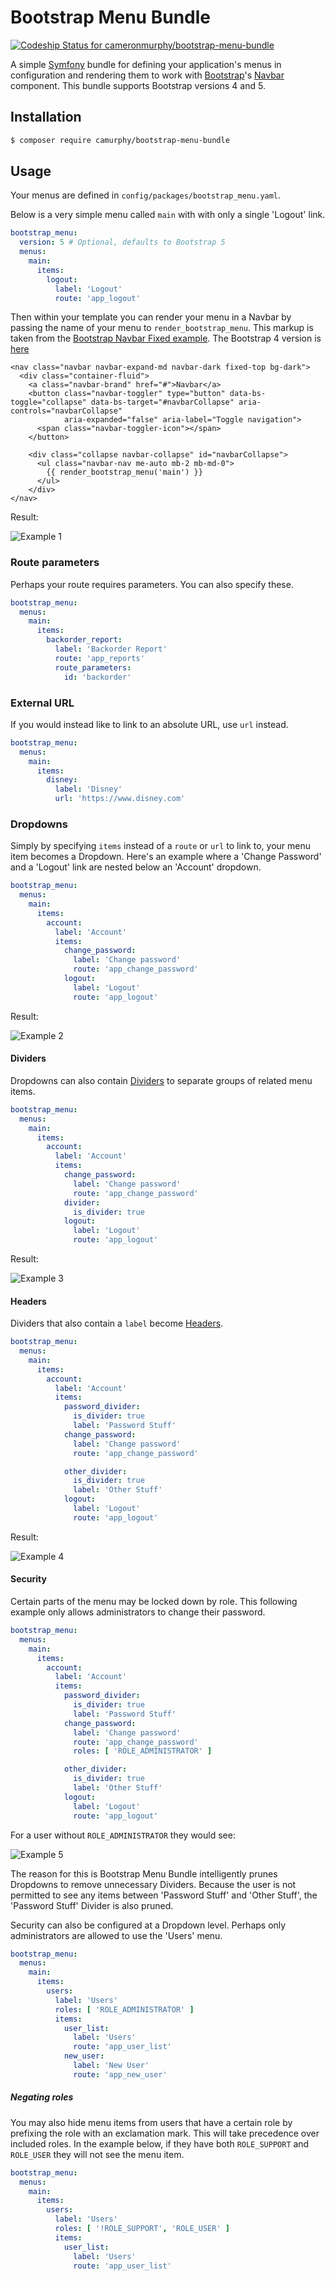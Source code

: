 Bootstrap Menu Bundle
=====================
[![Codeship Status for cameronmurphy/bootstrap-menu-bundle](https://app.codeship.com/projects/bc4e2190-2c19-0137-e09f-1694ad127b99/status?branch=master)](https://app.codeship.com/projects/331254)

A simple [Symfony](https://symfony.com/) bundle for defining your application's menus in configuration and rendering them to work with
[Bootstrap](https://getbootstrap.com/)'s [Navbar](https://getbootstrap.com/docs/5.0/components/navbar/) component. This bundle supports
Bootstrap versions 4 and 5.

Installation
------------
```bash
$ composer require camurphy/bootstrap-menu-bundle
```

Usage
-----
Your menus are defined in `config/packages/bootstrap_menu.yaml`.

Below is a very simple menu called `main` with with only a single 'Logout' link.
```yaml
bootstrap_menu:
  version: 5 # Optional, defaults to Bootstrap 5
  menus:
    main:
      items:
        logout:
          label: 'Logout'
          route: 'app_logout'
```

Then within your template you can render your menu in a Navbar by passing the name of your menu to `render_bootstrap_menu`. This markup is
taken from the [Bootstrap Navbar Fixed example](https://getbootstrap.com/docs/5.0/examples/navbar-fixed/). The Bootstrap 4 version is
[here](https://getbootstrap.com/docs/4.6/examples/navbar-fixed)
```twig
<nav class="navbar navbar-expand-md navbar-dark fixed-top bg-dark">
  <div class="container-fluid">
    <a class="navbar-brand" href="#">Navbar</a>
    <button class="navbar-toggler" type="button" data-bs-toggle="collapse" data-bs-target="#navbarCollapse" aria-controls="navbarCollapse"
            aria-expanded="false" aria-label="Toggle navigation">
      <span class="navbar-toggler-icon"></span>
    </button>
  
    <div class="collapse navbar-collapse" id="navbarCollapse">
      <ul class="navbar-nav me-auto mb-2 mb-md-0">
        {{ render_bootstrap_menu('main') }}
      </ul>
    </div>
</nav>
```
Result:

![Example 1](https://user-images.githubusercontent.com/1300032/54358791-4f00fb00-46b5-11e9-817c-4b8101305a2b.png)

### Route parameters
Perhaps your route requires parameters. You can also specify these.
```yaml
bootstrap_menu:
  menus:
    main:
      items:
        backorder_report:
          label: 'Backorder Report'
          route: 'app_reports'
          route_parameters:
            id: 'backorder'
```

### External URL
If you would instead like to link to an absolute URL, use `url` instead.
```yaml
bootstrap_menu:
  menus:
    main:
      items:
        disney:
          label: 'Disney'
          url: 'https://www.disney.com'
```

### Dropdowns
Simply by specifying `items` instead of a `route` or `url` to link to, your menu item becomes a Dropdown. Here's an example where a
'Change Password' and a 'Logout' link are nested below an 'Account' dropdown.
```yaml
bootstrap_menu:
  menus:
    main:
      items:
        account:
          label: 'Account'
          items:
            change_password:
              label: 'Change password'
              route: 'app_change_password'
            logout:
              label: 'Logout'
              route: 'app_logout'
```
Result:

![Example 2](https://user-images.githubusercontent.com/1300032/54359374-9fc52380-46b6-11e9-9c0c-bea934d9f0a2.png)

#### Dividers
Dropdowns can also contain [Dividers](https://getbootstrap.com/docs/4.3/components/dropdowns/#dividers) to separate groups of related menu
items.
```yaml
bootstrap_menu:
  menus:
    main:
      items:
        account:
          label: 'Account'
          items:
            change_password:
              label: 'Change password'
              route: 'app_change_password'
            divider:
              is_divider: true
            logout:
              label: 'Logout'
              route: 'app_logout'
```
Result:

![Example 3](https://user-images.githubusercontent.com/1300032/54359921-bf108080-46b7-11e9-8101-faf2526697ef.png)

#### Headers
Dividers that also contain a `label` become [Headers](https://getbootstrap.com/docs/4.3/components/dropdowns/#headers).
```yaml
bootstrap_menu:
  menus:
    main:
      items:
        account:
          label: 'Account'
          items:
            password_divider:
              is_divider: true
              label: 'Password Stuff'
            change_password:
              label: 'Change password'
              route: 'app_change_password'

            other_divider:
              is_divider: true
              label: 'Other Stuff'
            logout:
              label: 'Logout'
              route: 'app_logout'
```
Result:

![Example 4](https://user-images.githubusercontent.com/1300032/54360188-73120b80-46b8-11e9-9af7-6150182b8243.png)

#### Security
Certain parts of the menu may be locked down by role. This following example only allows administrators to change their password.
```yaml
bootstrap_menu:
  menus:
    main:
      items:
        account:
          label: 'Account'
          items:
            password_divider:
              is_divider: true
              label: 'Password Stuff'
            change_password:
              label: 'Change password'
              route: 'app_change_password'
              roles: [ 'ROLE_ADMINISTRATOR' ]

            other_divider:
              is_divider: true
              label: 'Other Stuff'
            logout:
              label: 'Logout'
              route: 'app_logout'
```
For a user without `ROLE_ADMINISTRATOR` they would see:

![Example 5](https://user-images.githubusercontent.com/1300032/54361573-60e59c80-46bb-11e9-89db-669a02f4b82b.png)

The reason for this is Bootstrap Menu Bundle intelligently prunes Dropdowns to remove unnecessary Dividers. Because the user is not
permitted to see any items between 'Password Stuff' and 'Other Stuff', the 'Password Stuff' Divider is also pruned.

Security can also be configured at a Dropdown level. Perhaps only administrators are allowed to use the 'Users' menu.
```yaml
bootstrap_menu:
  menus:
    main:
      items:
        users:
          label: 'Users'
          roles: [ 'ROLE_ADMINISTRATOR' ]
          items:
            user_list:
              label: 'Users'
              route: 'app_user_list'
            new_user:
              label: 'New User'
              route: 'app_new_user'
```

##### Negating roles
You may also hide menu items from users that have a certain role by prefixing the role with an exclamation mark. This will take precedence
over included roles. In the example below, if they have both `ROLE_SUPPORT` and `ROLE_USER` they will not see the menu item.
```yaml
bootstrap_menu:
  menus:
    main:
      items:
        users:
          label: 'Users'
          roles: [ '!ROLE_SUPPORT', 'ROLE_USER' ]
          items:
            user_list:
              label: 'Users'
              route: 'app_user_list'
```
